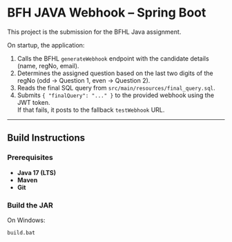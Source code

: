 # BFH JAVA Webhook – Spring Boot

This project is the submission for the BFHL Java assignment.

On startup, the application:
1. Calls the BFHL `generateWebhook` endpoint with the candidate details (name, regNo, email).
2. Determines the assigned question based on the last two digits of the regNo (odd → Question 1, even → Question 2).
3. Reads the final SQL query from `src/main/resources/final_query.sql`.
4. Submits `{ "finalQuery": "..." }` to the provided webhook using the JWT token.  
   If that fails, it posts to the fallback `testWebhook` URL.

---

## Build Instructions

### Prerequisites
- **Java 17 (LTS)**
- **Maven**
- **Git**

### Build the JAR
On Windows:
```bat
build.bat
